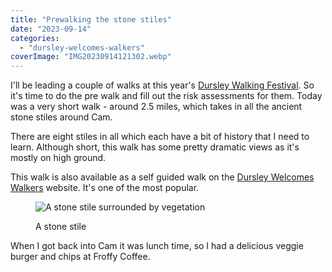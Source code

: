 ```yaml
---
title: "Prewalking the stone stiles"
date: "2023-09-14"
categories: 
  - "dursley-welcomes-walkers"
coverImage: "IMG20230914121302.webp"
---
```


I'll be leading a couple of walks at this year's [Dursley Walking Festival](https://festival.dursleywelcomeswalkers.org.uk/). So it's time to do the pre walk and fill out the risk assessments for them. Today was a very short walk - around 2.5 miles, which takes in all the ancient stone stiles around Cam.

There are eight stiles in all which each have a bit of history that I need to learn. Although short, this walk has some pretty dramatic views as it's mostly on high ground.

This walk is also available as a self guided walk on the [Dursley Welcomes Walkers](https://dursleywelcomeswalkers.org.uk/) website. It's one of the most popular.

<figure>

![A stone stile surrounded by vegetation](images/IMG20230914123529-1024x768.webp)

<figcaption>

A stone stile

</figcaption>

</figure>

When I got back into Cam it was lunch time, so I had a delicious veggie burger and chips at Froffy Coffee.
